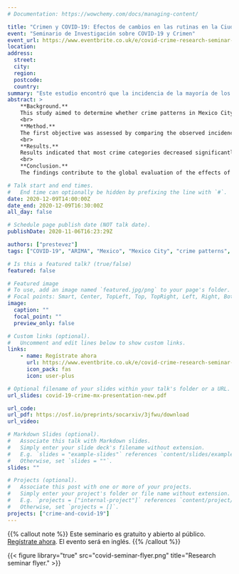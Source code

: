 ```yaml
---
# Documentation: https://wowchemy.com/docs/managing-content/

title: "Crimen y COVID-19: Efectos de cambios en las rutinas en la Ciudad de México"
event: "Seminario de Investigación sobre COVID-19 y Crimen"
event_url: https://www.eventbrite.co.uk/e/covid-crime-research-seminar-tickets-126515799161
location:
address:
  street:
  city:
  region:
  postcode:
  country:
summary: "Este estudio encontró que la incidencia de la mayoría de los delitos en la Ciudad de México disminuyó durante la pandemia del COVID-19. Además, encontró que parte de las reducciones en el delito se deben a la reducción de las oportunidades para cometerlos, derivado del cambio en los patrones rutinarios en la movilidad urbana."
abstract: >
    **Background.**
    This study aimed to determine whether crime patterns in Mexico City changed due to the COVID-19 pandemic, and to test whether any changes observed were associated with the disruption of routine activities.
    <br>
    **Method.**
    The first objective was assessed by comparing the observed incidence of crime after the COVID-19 pandemic was detected in the country with that expected based on ARIMA forecasts based on the pre-pandemic trends. The second objective was assessed by examining the association between crime incidence and the number of passengers on public transport using regressions with ARIMA errors.
    <br>
    **Results.**
    Results indicated that most crime categories decreased significantly after the pandemic was detected in the country or after a national lockdown was instituted. Furthermore, the study found that most of the declines observed were associated with the reductions seen in public transport passenger numbers. However, the declines predicted by the changes in mobility were not always consistent nor as large as those observed.
    <br>
    **Conclusion.**
    The findings contribute to the global evaluation of the effects of COVID-19 on crime and propose a robust method to explicitly test whether the changes observed are associated with changes in routine activities.

# Talk start and end times.
#   End time can optionally be hidden by prefixing the line with `#`.
date: 2020-12-09T14:00:00Z
date_end: 2020-12-09T16:30:00Z
all_day: false

# Schedule page publish date (NOT talk date).
publishDate: 2020-11-06T16:23:29Z

authors: ["prestevez"]
tags: ["COVID-19", "ARIMA", "Mexico", "Mexico City", "crime patterns", "crimes"]

# Is this a featured talk? (true/false)
featured: false

# Featured image
# To use, add an image named `featured.jpg/png` to your page's folder.
# Focal points: Smart, Center, TopLeft, Top, TopRight, Left, Right, BottomLeft, Bottom, BottomRight.
image:
  caption: ""
  focal_point: ""
  preview_only: false

# Custom links (optional).
#   Uncomment and edit lines below to show custom links.
links:
    - name: Regístrate ahora
      url: https://www.eventbrite.co.uk/e/covid-crime-research-seminar-tickets-126515799161
      icon_pack: fas
      icon: user-plus

# Optional filename of your slides within your talk's folder or a URL.
url_slides: covid-19-crime-mx-presentation-new.pdf

url_code:
url_pdf: https://osf.io/preprints/socarxiv/3jfwu/download
url_video:

# Markdown Slides (optional).
#   Associate this talk with Markdown slides.
#   Simply enter your slide deck's filename without extension.
#   E.g. `slides = "example-slides"` references `content/slides/example-slides.md`.
#   Otherwise, set `slides = ""`.
slides: ""

# Projects (optional).
#   Associate this post with one or more of your projects.
#   Simply enter your project's folder or file name without extension.
#   E.g. `projects = ["internal-project"]` references `content/project/deep-learning/index.md`.
#   Otherwise, set `projects = []`.
projects: ["crime-and-covid-19"]
---
```


{{% callout note %}}
Este seminario es gratuito y abierto al público. [Regístrate ahora](https://www.eventbrite.co.uk/e/covid-crime-research-seminar-tickets-126515799161). El evento será en inglés.
{{% /callout %}}

{{< figure library="true" src="covid-seminar-flyer.png" title="Research seminar flyer." >}}
